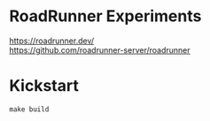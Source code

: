# RoadRunner Experiments
https://roadrunner.dev/  
https://github.com/roadrunner-server/roadrunner  

# Kickstart
```shell
make build

```
